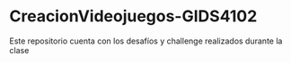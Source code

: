 # CreacionVideojuegos-GIDS4102
Este repositorio cuenta con los desafíos y challenge realizados durante la clase
